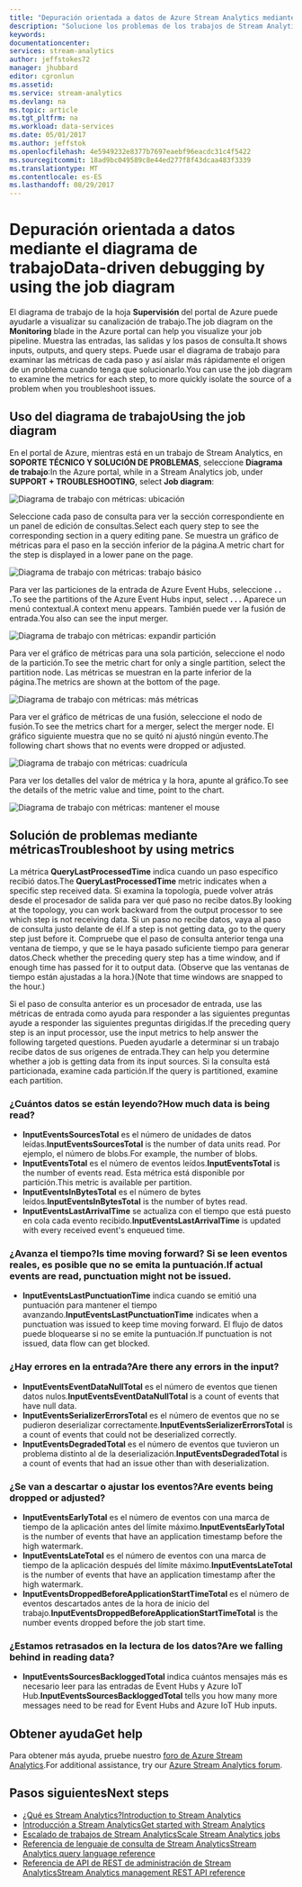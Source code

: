 ```yaml
---
title: "Depuración orientada a datos de Azure Stream Analytics mediante el diagrama de trabajo | Microsoft Docs"
description: "Solucione los problemas de los trabajos de Stream Analytics mediante el diagrama de trabajo y las métricas."
keywords: 
documentationcenter: 
services: stream-analytics
author: jeffstokes72
manager: jhubbard
editor: cgronlun
ms.assetid: 
ms.service: stream-analytics
ms.devlang: na
ms.topic: article
ms.tgt_pltfrm: na
ms.workload: data-services
ms.date: 05/01/2017
ms.author: jeffstok
ms.openlocfilehash: 4e5949232e8377b7697eaebf96eacdc31c4f5422
ms.sourcegitcommit: 18ad9bc049589c8e44ed277f8f43dcaa483f3339
ms.translationtype: MT
ms.contentlocale: es-ES
ms.lasthandoff: 08/29/2017
---
```

# <a name="data-driven-debugging-by-using-the-job-diagram"></a><span data-ttu-id="1fa5d-103">Depuración orientada a datos mediante el diagrama de trabajo</span><span class="sxs-lookup"><span data-stu-id="1fa5d-103">Data-driven debugging by using the job diagram</span></span>

<span data-ttu-id="1fa5d-104">El diagrama de trabajo de la hoja **Supervisión** del portal de Azure puede ayudarle a visualizar su canalización de trabajo.</span><span class="sxs-lookup"><span data-stu-id="1fa5d-104">The job diagram on the **Monitoring** blade in the Azure portal can help you visualize your job pipeline.</span></span> <span data-ttu-id="1fa5d-105">Muestra las entradas, las salidas y los pasos de consulta.</span><span class="sxs-lookup"><span data-stu-id="1fa5d-105">It shows inputs, outputs, and query steps.</span></span> <span data-ttu-id="1fa5d-106">Puede usar el diagrama de trabajo para examinar las métricas de cada paso y así aislar más rápidamente el origen de un problema cuando tenga que solucionarlo.</span><span class="sxs-lookup"><span data-stu-id="1fa5d-106">You can use the job diagram to examine the metrics for each step, to more quickly isolate the source of a problem when you troubleshoot issues.</span></span>

## <a name="using-the-job-diagram"></a><span data-ttu-id="1fa5d-107">Uso del diagrama de trabajo</span><span class="sxs-lookup"><span data-stu-id="1fa5d-107">Using the job diagram</span></span>

<span data-ttu-id="1fa5d-108">En el portal de Azure, mientras está en un trabajo de Stream Analytics, en **SOPORTE TÉCNICO Y SOLUCIÓN DE PROBLEMAS**, seleccione **Diagrama de trabajo**:</span><span class="sxs-lookup"><span data-stu-id="1fa5d-108">In the Azure portal, while in a Stream Analytics job, under **SUPPORT + TROUBLESHOOTING**, select **Job diagram**:</span></span>

![Diagrama de trabajo con métricas: ubicación](./media/stream-analytics-job-diagram-with-metrics/stream-analytics-job-diagram-with-metrics-portal-1.png)

<span data-ttu-id="1fa5d-110">Seleccione cada paso de consulta para ver la sección correspondiente en un panel de edición de consultas.</span><span class="sxs-lookup"><span data-stu-id="1fa5d-110">Select each query step to see the corresponding section in a query editing pane.</span></span> <span data-ttu-id="1fa5d-111">Se muestra un gráfico de métricas para el paso en la sección inferior de la página.</span><span class="sxs-lookup"><span data-stu-id="1fa5d-111">A metric chart for the step is displayed in a lower pane on the page.</span></span>

![Diagrama de trabajo con métricas: trabajo básico](./media/stream-analytics-job-diagram-with-metrics/stream-analytics-job-diagram-with-metrics-portal-2.png)

<span data-ttu-id="1fa5d-113">Para ver las particiones de la entrada de Azure Event Hubs, seleccione **. . .**</span><span class="sxs-lookup"><span data-stu-id="1fa5d-113">To see the partitions of the Azure Event Hubs input, select **. . .**</span></span> <span data-ttu-id="1fa5d-114">Aparece un menú contextual.</span><span class="sxs-lookup"><span data-stu-id="1fa5d-114">A context menu appears.</span></span> <span data-ttu-id="1fa5d-115">También puede ver la fusión de entrada.</span><span class="sxs-lookup"><span data-stu-id="1fa5d-115">You also can see the input merger.</span></span>

![Diagrama de trabajo con métricas: expandir partición](./media/stream-analytics-job-diagram-with-metrics/stream-analytics-job-diagram-with-metrics-portal-3.png)

<span data-ttu-id="1fa5d-117">Para ver el gráfico de métricas para una sola partición, seleccione el nodo de la partición.</span><span class="sxs-lookup"><span data-stu-id="1fa5d-117">To see the metric chart for only a single partition, select the partition node.</span></span> <span data-ttu-id="1fa5d-118">Las métricas se muestran en la parte inferior de la página.</span><span class="sxs-lookup"><span data-stu-id="1fa5d-118">The metrics are shown at the bottom of the page.</span></span>

![Diagrama de trabajo con métricas: más métricas](./media/stream-analytics-job-diagram-with-metrics/stream-analytics-job-diagram-with-metrics-portal-4.png)

<span data-ttu-id="1fa5d-120">Para ver el gráfico de métricas de una fusión, seleccione el nodo de fusión.</span><span class="sxs-lookup"><span data-stu-id="1fa5d-120">To see the metrics chart for a merger, select the merger node.</span></span> <span data-ttu-id="1fa5d-121">El gráfico siguiente muestra que no se quitó ni ajustó ningún evento.</span><span class="sxs-lookup"><span data-stu-id="1fa5d-121">The following chart shows that no events were dropped or adjusted.</span></span>

![Diagrama de trabajo con métricas: cuadrícula](./media/stream-analytics-job-diagram-with-metrics/stream-analytics-job-diagram-with-metrics-portal-5.png)

<span data-ttu-id="1fa5d-123">Para ver los detalles del valor de métrica y la hora, apunte al gráfico.</span><span class="sxs-lookup"><span data-stu-id="1fa5d-123">To see the details of the metric value and time, point to the chart.</span></span>

![Diagrama de trabajo con métricas: mantener el mouse](./media/stream-analytics-job-diagram-with-metrics/stream-analytics-job-diagram-with-metrics-portal-6.png)

## <a name="troubleshoot-by-using-metrics"></a><span data-ttu-id="1fa5d-125">Solución de problemas mediante métricas</span><span class="sxs-lookup"><span data-stu-id="1fa5d-125">Troubleshoot by using metrics</span></span>

<span data-ttu-id="1fa5d-126">La métrica **QueryLastProcessedTime** indica cuando un paso específico recibió datos.</span><span class="sxs-lookup"><span data-stu-id="1fa5d-126">The **QueryLastProcessedTime** metric indicates when a specific step received data.</span></span> <span data-ttu-id="1fa5d-127">Si examina la topología, puede volver atrás desde el procesador de salida para ver qué paso no recibe datos.</span><span class="sxs-lookup"><span data-stu-id="1fa5d-127">By looking at the topology, you can work backward from the output processor to see which step is not receiving data.</span></span> <span data-ttu-id="1fa5d-128">Si un paso no recibe datos, vaya al paso de consulta justo delante de él.</span><span class="sxs-lookup"><span data-stu-id="1fa5d-128">If a step is not getting data, go to the query step just before it.</span></span> <span data-ttu-id="1fa5d-129">Compruebe que el paso de consulta anterior tenga una ventana de tiempo, y que se le haya pasado suficiente tiempo para generar datos.</span><span class="sxs-lookup"><span data-stu-id="1fa5d-129">Check whether the preceding query step has a time window, and if enough time has passed for it to output data.</span></span> <span data-ttu-id="1fa5d-130">(Observe que las ventanas de tiempo están ajustadas a la hora.)</span><span class="sxs-lookup"><span data-stu-id="1fa5d-130">(Note that time windows are snapped to the hour.)</span></span>
 
<span data-ttu-id="1fa5d-131">Si el paso de consulta anterior es un procesador de entrada, use las métricas de entrada como ayuda para responder a las siguientes preguntas ayude a responder las siguientes preguntas dirigidas.</span><span class="sxs-lookup"><span data-stu-id="1fa5d-131">If the preceding query step is an input processor, use the input metrics to help answer the following targeted questions.</span></span> <span data-ttu-id="1fa5d-132">Pueden ayudarle a determinar si un trabajo recibe datos de sus orígenes de entrada.</span><span class="sxs-lookup"><span data-stu-id="1fa5d-132">They can help you determine whether a job is getting data from its input sources.</span></span> <span data-ttu-id="1fa5d-133">Si la consulta está particionada, examine cada partición.</span><span class="sxs-lookup"><span data-stu-id="1fa5d-133">If the query is partitioned, examine each partition.</span></span>
 
### <a name="how-much-data-is-being-read"></a><span data-ttu-id="1fa5d-134">¿Cuántos datos se están leyendo?</span><span class="sxs-lookup"><span data-stu-id="1fa5d-134">How much data is being read?</span></span>

*   <span data-ttu-id="1fa5d-135">**InputEventsSourcesTotal** es el número de unidades de datos leídas.</span><span class="sxs-lookup"><span data-stu-id="1fa5d-135">**InputEventsSourcesTotal** is the number of data units read.</span></span> <span data-ttu-id="1fa5d-136">Por ejemplo, el número de blobs.</span><span class="sxs-lookup"><span data-stu-id="1fa5d-136">For example, the number of blobs.</span></span>
*   <span data-ttu-id="1fa5d-137">**InputEventsTotal** es el número de eventos leídos.</span><span class="sxs-lookup"><span data-stu-id="1fa5d-137">**InputEventsTotal** is the number of events read.</span></span> <span data-ttu-id="1fa5d-138">Esta métrica está disponible por partición.</span><span class="sxs-lookup"><span data-stu-id="1fa5d-138">This metric is available per partition.</span></span>
*   <span data-ttu-id="1fa5d-139">**InputEventsInBytesTotal** es el número de bytes leídos.</span><span class="sxs-lookup"><span data-stu-id="1fa5d-139">**InputEventsInBytesTotal** is the number of bytes read.</span></span>
*   <span data-ttu-id="1fa5d-140">**InputEventsLastArrivalTime** se actualiza con el tiempo que está puesto en cola cada evento recibido.</span><span class="sxs-lookup"><span data-stu-id="1fa5d-140">**InputEventsLastArrivalTime** is updated with every received event's enqueued time.</span></span>
 
### <a name="is-time-moving-forward-if-actual-events-are-read-punctuation-might-not-be-issued"></a><span data-ttu-id="1fa5d-141">¿Avanza el tiempo?</span><span class="sxs-lookup"><span data-stu-id="1fa5d-141">Is time moving forward?</span></span> <span data-ttu-id="1fa5d-142">Si se leen eventos reales, es posible que no se emita la puntuación.</span><span class="sxs-lookup"><span data-stu-id="1fa5d-142">If actual events are read, punctuation might not be issued.</span></span>

*   <span data-ttu-id="1fa5d-143">**InputEventsLastPunctuationTime** indica cuando se emitió una puntuación para mantener el tiempo avanzando.</span><span class="sxs-lookup"><span data-stu-id="1fa5d-143">**InputEventsLastPunctuationTime** indicates when a punctuation was issued to keep time moving forward.</span></span> <span data-ttu-id="1fa5d-144">El flujo de datos puede bloquearse si no se emite la puntuación.</span><span class="sxs-lookup"><span data-stu-id="1fa5d-144">If punctuation is not issued, data flow can get blocked.</span></span>
 
### <a name="are-there-any-errors-in-the-input"></a><span data-ttu-id="1fa5d-145">¿Hay errores en la entrada?</span><span class="sxs-lookup"><span data-stu-id="1fa5d-145">Are there any errors in the input?</span></span>

*   <span data-ttu-id="1fa5d-146">**InputEventsEventDataNullTotal** es el número de eventos que tienen datos nulos.</span><span class="sxs-lookup"><span data-stu-id="1fa5d-146">**InputEventsEventDataNullTotal** is a count of events that have null data.</span></span>
*   <span data-ttu-id="1fa5d-147">**InputEventsSerializerErrorsTotal** es el número de eventos que no se pudieron deserializar correctamente.</span><span class="sxs-lookup"><span data-stu-id="1fa5d-147">**InputEventsSerializerErrorsTotal** is a count of events that could not be deserialized correctly.</span></span>
*   <span data-ttu-id="1fa5d-148">**InputEventsDegradedTotal** es el número de eventos que tuvieron un problema distinto al de la deserialización.</span><span class="sxs-lookup"><span data-stu-id="1fa5d-148">**InputEventsDegradedTotal** is a count of events that had an issue other than with deserialization.</span></span>
 
### <a name="are-events-being-dropped-or-adjusted"></a><span data-ttu-id="1fa5d-149">¿Se van a descartar o ajustar los eventos?</span><span class="sxs-lookup"><span data-stu-id="1fa5d-149">Are events being dropped or adjusted?</span></span>

*   <span data-ttu-id="1fa5d-150">**InputEventsEarlyTotal** es el número de eventos con una marca de tiempo de la aplicación antes del límite máximo.</span><span class="sxs-lookup"><span data-stu-id="1fa5d-150">**InputEventsEarlyTotal** is the number of events that have an application timestamp before the high watermark.</span></span>
*   <span data-ttu-id="1fa5d-151">**InputEventsLateTotal** es el número de eventos con una marca de tiempo de la aplicación después del límite máximo.</span><span class="sxs-lookup"><span data-stu-id="1fa5d-151">**InputEventsLateTotal** is the number of events that have an application timestamp after the high watermark.</span></span>
*   <span data-ttu-id="1fa5d-152">**InputEventsDroppedBeforeApplicationStartTimeTotal** es el número de eventos descartados antes de la hora de inicio del trabajo.</span><span class="sxs-lookup"><span data-stu-id="1fa5d-152">**InputEventsDroppedBeforeApplicationStartTimeTotal** is the number events dropped before the job start time.</span></span>
 
### <a name="are-we-falling-behind-in-reading-data"></a><span data-ttu-id="1fa5d-153">¿Estamos retrasados en la lectura de los datos?</span><span class="sxs-lookup"><span data-stu-id="1fa5d-153">Are we falling behind in reading data?</span></span>

*   <span data-ttu-id="1fa5d-154">**InputEventsSourcesBackloggedTotal** indica cuántos mensajes más es necesario leer para las entradas de Event Hubs y Azure IoT Hub.</span><span class="sxs-lookup"><span data-stu-id="1fa5d-154">**InputEventsSourcesBackloggedTotal** tells you how many more messages need to be read for Event Hubs and Azure IoT Hub inputs.</span></span>


## <a name="get-help"></a><span data-ttu-id="1fa5d-155">Obtener ayuda</span><span class="sxs-lookup"><span data-stu-id="1fa5d-155">Get help</span></span>
<span data-ttu-id="1fa5d-156">Para obtener más ayuda, pruebe nuestro [foro de Azure Stream Analytics](https://social.msdn.microsoft.com/Forums/en-US/home?forum=AzureStreamAnalytics).</span><span class="sxs-lookup"><span data-stu-id="1fa5d-156">For additional assistance, try our [Azure Stream Analytics forum](https://social.msdn.microsoft.com/Forums/en-US/home?forum=AzureStreamAnalytics).</span></span>

## <a name="next-steps"></a><span data-ttu-id="1fa5d-157">Pasos siguientes</span><span class="sxs-lookup"><span data-stu-id="1fa5d-157">Next steps</span></span>
* [<span data-ttu-id="1fa5d-158">¿Qué es Stream Analytics?</span><span class="sxs-lookup"><span data-stu-id="1fa5d-158">Introduction to Stream Analytics</span></span>](stream-analytics-introduction.md)
* [<span data-ttu-id="1fa5d-159">Introducción a Stream Analytics</span><span class="sxs-lookup"><span data-stu-id="1fa5d-159">Get started with Stream Analytics</span></span>](stream-analytics-real-time-fraud-detection.md)
* [<span data-ttu-id="1fa5d-160">Escalado de trabajos de Stream Analytics</span><span class="sxs-lookup"><span data-stu-id="1fa5d-160">Scale Stream Analytics jobs</span></span>](stream-analytics-scale-jobs.md)
* [<span data-ttu-id="1fa5d-161">Referencia de lenguaje de consulta de Stream Analytics</span><span class="sxs-lookup"><span data-stu-id="1fa5d-161">Stream Analytics query language reference</span></span>](https://msdn.microsoft.com/library/azure/dn834998.aspx)
* [<span data-ttu-id="1fa5d-162">Referencia de API de REST de administración de Stream Analytics</span><span class="sxs-lookup"><span data-stu-id="1fa5d-162">Stream Analytics management REST API reference</span></span>](https://msdn.microsoft.com/library/azure/dn835031.aspx)
